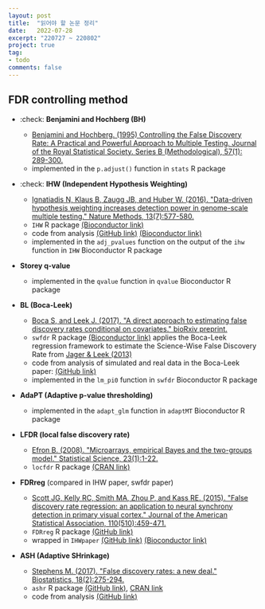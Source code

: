 ```yaml
---
layout: post
title:  "읽어야 할 논문 정리"
date:   2022-07-28
excerpt: "220727 ~ 220802"
project: true
tag:
- todo
comments: false
---
```


## FDR controlling method
- :check: **Benjamini and Hochberg (BH)**
  - [Benjamini and Hochberg. (1995) Controlling the False Discovery Rate: A Practical and Powerful Approach to Multiple Testing. Journal of the Royal Statistical Society. Series B (Methodological), 57(1): 289-300.](http://www.stat.purdue.edu/~doerge/BIOINFORM.D/FALL06/Benjamini%20and%20Y%20FDR.pdf)
  - implemented in the `p.adjust()` function in `stats` R package
  
- :check: **IHW (Independent Hypothesis Weighting)**
  - [Ignatiadis N, Klaus B, Zaugg JB, and Huber W. (2016). "Data-driven hypothesis weighting increases detection power in genome-scale multiple testing." Nature Methods, 13(7):577-580.](https://www.ncbi.nlm.nih.gov/pubmed/27240256)
  - `IHW` R package [(Bioconductor link)](https://bioconductor.org/packages/release/bioc/html/IHW.html)
  - code from analysis [(GitHub link)](https://github.com/nignatiadis/IHWpaper/) [(Bioconductor link)](http://bioconductor.org/packages/release/data/experiment/html/IHWpaper.html)
  - implemented in the `adj_pvalues` function on the output of the `ihw` function in `IHW` Bioconductor R package

- **Storey q-value**
  - implemented in the `qvalue` function in `qvalue` Bioconductor R package

- **BL (Boca-Leek)**
  - [Boca S, and Leek J. (2017). "A direct approach to estimating false discovery rates conditional on covariates." bioRxiv preprint.](http://www.biorxiv.org/content/early/2017/07/25/035675)
  - `swfdr` R package [(Bioconductor link)](https://bioconductor.org/packages/release/bioc/html/swfdr.html) applies the Boca-Leek regression framework to estimate the Science-Wise False Discovery Rate from [Jager & Leek (2013)](https://arxiv.org/abs/1301.3718)
  - code from analysis of simulated and real data in the Boca-Leek paper: [(GitHub link)](https://github.com/SiminaB/Fdr-regression)
  - implemented in the `lm_pi0` function in `swfdr` Bioconductor R package

- **AdaPT (Adaptive p-value thresholding)**
  - implemented in the `adapt_glm` function in `adaptMT` Bioconductor R package

- **LFDR (local false discovery rate)** 
  - [Efron B. (2008). "Microarrays, empirical Bayes and the two-groups model." Statistical Science, 23(1):1-22.](http://projecteuclid.org/download/pdfview_1/euclid.ss/1215441276)
  - `locfdr` R package [(CRAN link)](https://cran.r-project.org/web/packages/locfdr/index.html)

- **FDRreg** (compared in IHW paper, swfdr paper)
  - [Scott JG, Kelly RC, Smith MA, Zhou P, and Kass RE. (2015). "False discovery rate regression: an application to neural synchrony detection in primary visual cortex." Journal of the American Statistical Association, 110(510):459-471.](https://www.ncbi.nlm.nih.gov/pmc/articles/PMC4743052/)
  - `FDRreg` R package [(GitHub link)](https://github.com/jgscott/FDRreg)
  - wrapped in `IHWpaper` [(GitHub link)](https://github.com/nignatiadis/IHWpaper/) [(Bioconductor link)](http://bioconductor.org/packages/release/data/experiment/html/IHWpaper.html)

- **ASH (Adaptive SHrinkage)**
  - [Stephens M. (2017). "False discovery rates: a new deal." Biostatistics, 18(2):275-294.](https://www.ncbi.nlm.nih.gov/pubmed/27756721)
  - `ashr` R package [(GitHub link)](https://github.com/stephens999/ashr), [CRAN link](https://cran.r-project.org/web/packages/ashr/index.html)
  - code from analysis [(GitHub link)](https://github.com/stephenslab/ash)
